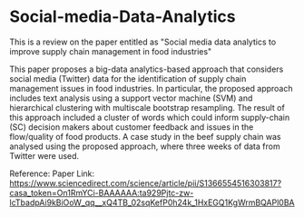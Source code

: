 # Social-media-Data-Analytics

This is a review on the paper entitled as "Social media data analytics to improve supply chain management in food industries"

This paper proposes a big-data analytics-based approach that considers social media (Twitter) data for the identification of supply chain management issues in food industries. In particular, the proposed approach includes text analysis using a support vector machine (SVM) and hierarchical clustering with multiscale bootstrap resampling. The result of this approach included a cluster of words which could inform supply-chain (SC) decision makers about customer feedback and issues in the flow/quality of food products. A case study in the beef supply chain was analysed using the proposed approach, where three weeks of data from Twitter were used.

Reference:
Paper Link:
https://www.sciencedirect.com/science/article/pii/S1366554516303817?casa_token=On1RmYCi-BAAAAAA:ta929Pjtc-zw-lcTbadpAi9kBiOoW_qq__xQ4TB_02sqKefP0h24k_1HxEGQ1KgWrmBQAPl0BA

